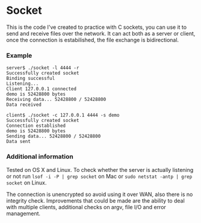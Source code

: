 # Socket

This is the code I've created to practice with C sockets, you can use it to send and receive files over the network. 
It can act both as a server or client, once the connection is estabilished, the file exchange is bidirectional.

### Example

```
server$ ./socket -l 4444 -r
Successfully created socket
Binding successful
Listening...
Client 127.0.0.1 connected
demo is 52428800 bytes
Receiving data... 52428800 / 52428800
Data received
```

```
client$ ./socket -c 127.0.0.1 4444 -s demo 
Successfully created socket
Connection established
demo is 52428800 bytes
Sending data... 52428800 / 52428800
Data sent
```

### Additional information

Tested on OS X and Linux.
To check whether the server is actually listening or not run ```lsof -i -P | grep socket``` on Mac or ```sudo netstat -antp | grep socket``` on Linux.

The connection is unencrypted so avoid using it over WAN, also there is no integrity check. Improvements that could be made are the ability to deal with multiple clients, additional checks on argv, file I/O and error management.
